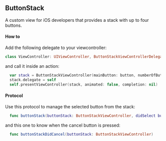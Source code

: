 ## ButtonStack
A custom view for iOS developers that provides a stack with up to four buttons.

#### How to
Add the following delegate to your viewcontroller:

```swift
class ViewController: UIViewController, ButtonStackViewControllerDelegate
```
and call it inside an action:
```swift
  var stack = ButtonStackViewController(mainButton: button, numberOfButtons: 4)
  stack.delegate = self
  self.presentViewController(stack, animated: false, completion: nil)
```

#### Protocol
Use this protocol to manage the selected button from the stack:
```swift
  func buttonStack(buttonStack: ButtonStackViewController, didSelect button: UIButton, atIndexPath indexPath: NSIndexPath)
```
and this one to know when the cancel button is pressed:
```swift
  func buttonStackDidCancel(buttonStack: ButtonStackViewController)
  ```
